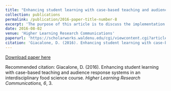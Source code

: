 ```yaml
---
title: "Enhancing student learning with case-based teaching and audience response systems in an interdisciplinary Food Science course"
collection: publications
permalink: /publication/2016-paper-title-number-8
excerpt: 'The purpose of this article is to discuss the implementation of case-based teaching and use of response technologies to graduate students in a food science course. The article focuses on teaching sensory science and sensometrics, presents several concrete examples used during the course, and discusses in each case some of the observed outcomes...'
date: 2016-08-02
venue: 'Higher Learning Research Communications'
paperurl: 'https://scholarworks.waldenu.edu/cgi/viewcontent.cgi?article=1125&context=hlrc'
citation: 'Giacalone, D. (2016). Enhancing student learning with case-based teaching and audience response systems in an interdisciplinary food science course. <i>Higher Learning Research Communications, 6</i>, 3.'
---
```


[Download paper here](https://findresearcher.sdu.dk/ws/portalfiles/portal/121951165/304_1145_1_PB.pdf)

Recommended citation: Giacalone, D. (2016). Enhancing student learning with case-based teaching and audience response systems in an interdisciplinary food science course. <i>Higher Learning Research Communications, 6</i>, 3.
